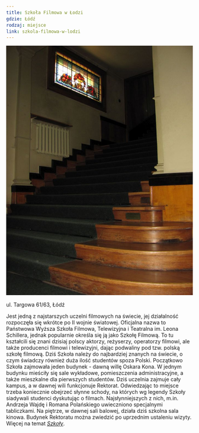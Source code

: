 ```yaml
---
title: Szkoła Filmowa w Łodzi
gdzie: Łódź
rodzaj: miejsce
link: szkola-filmowa-w-lodzi
---
```

![Szkoła Filmowa](/foto/plenery/szkola-filmowa.jpg)

ul. Targowa 61/63, Łódź

Jest jedną z najstarszych uczelni filmowych na świecie, jej działalność rozpoczęła się wkrótce po II wojnie światowej. Oficjalna nazwa to Państwowa Wyższa Szkoła Filmowa, Telewizyjna i Teatralna im. Leona Schillera, jednak popularnie określa się ją jako Szkołę Filmową. To tu kształcili się znani dzisiaj polscy aktorzy, reżyserzy, operatorzy filmowi, ale także producenci filmowi i telewizyjni, dając podwaliny pod tzw. polską szkołę filmową. Dziś Szkoła należy do najbardziej znanych na świecie, o czym świadczy również duża ilość studentów spoza Polski. 
Początkowo Szkoła zajmowała jeden budynek - dawną willę Oskara Kona. W jednym budynku mieściły się sale wykładowe, pomieszczenia administracyjne, a także mieszkalne dla pierwszych studentów. Dziś uczelnia zajmuje cały kampus, a w dawnej wili funkcjonuje Rektorat. Odwiedzając to miejsce trzeba koniecznie obejrzeć słynne schody, na których wg legendy Szkoły siadywali studenci dyskutując o filmach. Najsłynniejszych z nich, m.in. Andrzeja Wajdę i Romana Polańskiego uwieczniono specjalnymi tabliczkami. Na piętrze, w dawnej sali balowej, działa dziś szkolna sala kinowa.
Budynek Rektoratu można zwiedzić po uprzednim ustaleniu wizyty. 
Więcej na temat [*Szkoły*](https://www.filmschool.lodz.pl/).
